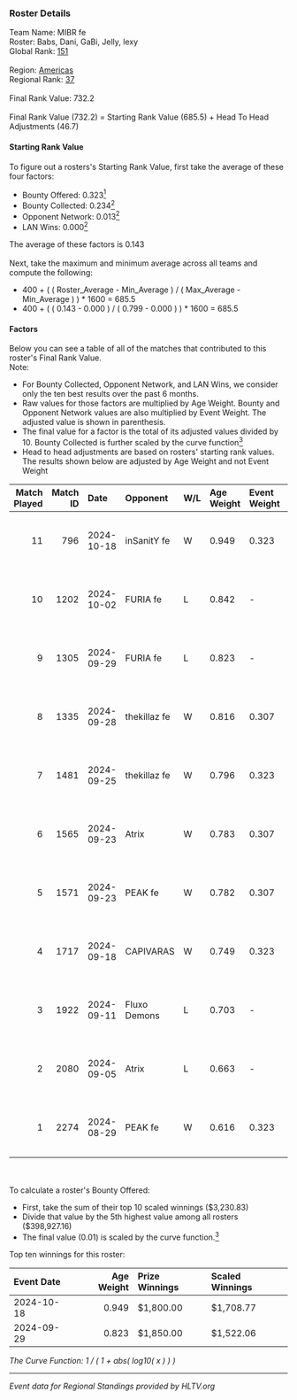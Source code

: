 ### Roster Details<br />
Team Name: MIBR fe<br />
Roster: Babs, Dani, GaBi, Jelly, lexy<br />
Global Rank: [151](../../standings_global_2024_11_25.md)<br />
<br />
Region: [Americas]( ../../standings_americas_2024_11_25.md)<br />
Regional Rank: [37]( ../../standings_americas_2024_11_25.md)<br />
<br />
Final Rank Value:  732.2<br />
<br />
Final Rank Value (732.2) = Starting Rank Value (685.5) + Head To Head Adjustments (46.7)<br />

#### Starting Rank Value<br />
To figure out a rosters's Starting Rank Value, first take the average of these four factors:<br />
- Bounty Offered: 0.323[<sup>1</sup>](#table2)
- Bounty Collected: 0.234[<sup>2</sup>](#table1)
- Opponent Network: 0.013[<sup>2</sup>](#table1)
- LAN Wins: 0.000[<sup>2</sup>](#table1)

The average of these factors is 0.143<br />
<br />
Next, take the maximum and minimum average across all teams and compute the following:<br />
- 400 + ( ( Roster_Average - Min_Average ) / ( Max_Average - Min_Average ) ) * 1600 = 685.5
- 400 + ( ( 0.143 - 0.000 ) / ( 0.799 - 0.000 ) ) * 1600 = 685.5


#### Factors<br />
Below you can see a table of all of the matches that contributed to this roster's Final Rank Value.<br />
Note:<br />

- For Bounty Collected, Opponent Network, and LAN Wins, we consider only the ten best results over the past 6 months.
- Raw values for those factors are multiplied by Age Weight. Bounty and Opponent Network values are also multiplied by Event Weight. The adjusted value is shown in parenthesis.
- The final value for a factor is the total of its adjusted values divided by 10. Bounty Collected is further scaled by the curve function[<sup>3</sup>](#curveFunction)
- Head to head adjustments are based on rosters' starting rank values. The results shown below are adjusted by Age Weight and not Event Weight
<span id="table1"></span><br />


| Match Played | Match ID | Date       | Opponent     | W/L | Age Weight | Event Weight | Bounty Collected | Opponent Network | LAN Wins  | H2H Adj. | Roster                            |
| -: | -: | :- | :- | :- | :- | :- | :- | :- | :- | -: | :- |
|           11 |      796 | 2024-10-18 | inSanitY fe  | W   | 0.949      | 0.323        | 0.003 (0.001)    | 0.110 (0.034)    | 0 (0.000) |    12.53 | Babs, Dani, GaBi, Jelly, lexy     |
|           10 |     1202 | 2024-10-02 | FURIA fe     | L   | 0.842      | -            | -                | -                | -         |    -3.01 | Babs, Dani, GaBi, khizha, lexy    |
|            9 |     1305 | 2024-09-29 | FURIA fe     | L   | 0.823      | -            | -                | -                | -         |    -3.04 | Babs, Dani, GaBi, khizha, REGIANE |
|            8 |     1335 | 2024-09-28 | thekillaz fe | W   | 0.816      | 0.307        | 0.003 (0.001)    | 0.090 (0.022)    | 0 (0.000) |    10.67 | Babs, Dani, GaBi, khizha, REGIANE |
|            7 |     1481 | 2024-09-25 | thekillaz fe | W   | 0.796      | 0.323        | 0.003 (0.001)    | 0.090 (0.023)    | 0 (0.000) |    10.69 | Babs, Dani, GaBi, khizha, REGIANE |
|            6 |     1565 | 2024-09-23 | Atrix        | W   | 0.783      | 0.307        | 0.003 (0.001)    | 0.138 (0.033)    | 0 (0.000) |    12.20 | Babs, Dani, GaBi, khizha, REGIANE |
|            5 |     1571 | 2024-09-23 | PEAK fe      | W   | 0.782      | 0.307        | 0.003 (0.001)    | 0.034 (0.008)    | 0 (0.000) |     9.46 | Babs, Dani, GaBi, khizha, REGIANE |
|            4 |     1717 | 2024-09-18 | CAPIVARAS    | W   | 0.749      | 0.323        | 0.002 (0.001)    | 0.000 (0.000)    | 0 (0.000) |     6.94 | Babs, Dani, GaBi, khizha, REGIANE |
|            3 |     1922 | 2024-09-11 | Fluxo Demons | L   | 0.703      | -            | -                | -                | -         |    -7.34 | Babs, Dani, GaBi, khizha, REGIANE |
|            2 |     2080 | 2024-09-05 | Atrix        | L   | 0.663      | -            | -                | -                | -         |   -10.61 | Babs, Dani, GaBi, khizha, REGIANE |
|            1 |     2274 | 2024-08-29 | PEAK fe      | W   | 0.616      | 0.323        | 0.003 (0.001)    | 0.034 (0.007)    | 0 (0.000) |     8.20 | Babs, Dani, GaBi, khizha, REGIANE |

<br />
<span id="table2"></span><br />
To calculate a roster's Bounty Offered:<br />

- First, take the sum of their top 10 scaled winnings ($3,230.83)
- Divide that value by the 5th highest value among all rosters ($398,927.16)
- The final value (0.01) is scaled by the curve function.[<sup>3</sup>](#curveFunction)

Top ten winnings for this roster:<br />

| Event Date | Age Weight | Prize Winnings | Scaled Winnings |
| :- | -: | :- | :- |
| 2024-10-18 |      0.949 | $1,800.00      | $1,708.77       |
| 2024-09-29 |      0.823 | $1,850.00      | $1,522.06       |


<span id="curveFunction"></span>_The Curve Function: 1 / ( 1 + abs( log10( x ) ) )_<br />

---
_Event data for Regional Standings provided by HLTV.org_<br />
